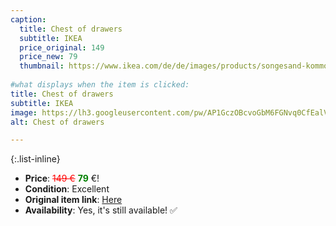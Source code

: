 ```yaml
---
caption:
  title: Chest of drawers
  subtitle: IKEA
  price_original: 149
  price_new: 79
  thumbnail: https://www.ikea.com/de/de/images/products/songesand-kommode-mit-4-schubladen-weiss__0552196_pe658953_s5.jpg
  
#what displays when the item is clicked:
title: Chest of drawers
subtitle: IKEA
image: https://lh3.googleusercontent.com/pw/AP1GczOBcvoGbM6FGNvq0CfEalV8KtaA3ccu15HZZDSjDeJuVpI-P94mR6M1v1ySFjLMJWSCZbEryaHDS_IrY5PEqqrPz81Z1UKuhjdwtABlbjYVNXuOM3Fq1n5C9q2RGspMIr_V-1T7i0rWbZ-0ZyGiQ5LwiA=w1220-h1626-s-no-gm?authuser=0
alt: Chest of drawers

---
```

{:.list-inline} 
- **Price**: <span style="color:red"><del>149 €</del></span> <span style="color:green">**79**</span> €!
- **Condition**: Excellent
- **Original item link**: [Here](https://www.ikea.com/de/de/p/songesand-kommode-mit-4-schubladen-weiss-10366777/)
- **Availability**: Yes, it's still available! ✅
